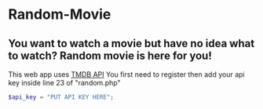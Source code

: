 # Random-Movie
## You want to watch a movie but have no idea what to watch? Random movie is here for you!

This web app uses [TMDB API](https://developers.themoviedb.org/4/getting-started) 
You first need to register then add your api key inside line 23 of "random.php"
```php
$api_key = "PUT API KEY HERE";
```

